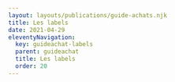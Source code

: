 ```yaml
---
layout: layouts/publications/guide-achats.njk
title: Les labels
date: 2021-04-29
eleventyNavigation:
  key: guideachat-labels
  parent: guideachat
  title: Les labels
  order: 20
---
```


